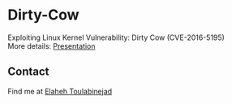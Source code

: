 # Dirty-Cow
Exploiting Linux Kernel Vulnerability: Dirty Cow  (CVE-2016-5195) <br>
More details: [Presentation](https://github.com/ellietoulabi/Dirty-Cow/blob/d37cd00ffa21946e6dc78ae5465aef6e4f591849/Dirty%20cow%20(CVE-2016-5195).pdf)

  ## Contact
  Find me at [Elaheh Toulabinejad](elitoulabin@gmail.com)
